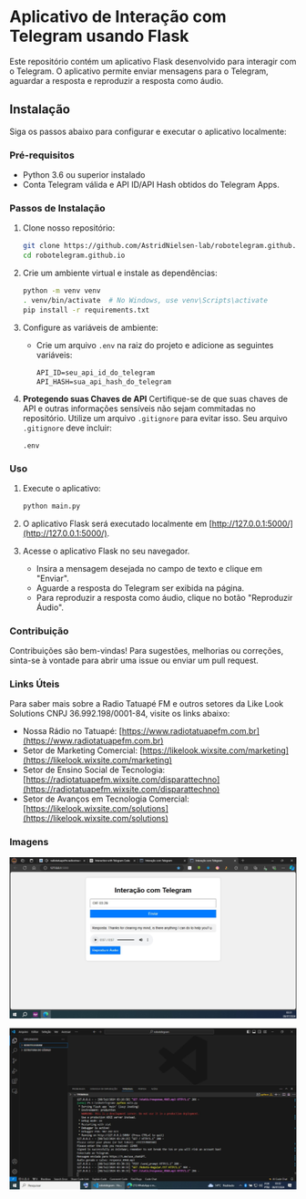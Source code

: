 # Aplicativo de Interação com Telegram usando Flask

Este repositório contém um aplicativo Flask desenvolvido para interagir com o Telegram. O aplicativo permite enviar mensagens para o Telegram, aguardar a resposta e reproduzir a resposta como áudio.

## Instalação

Siga os passos abaixo para configurar e executar o aplicativo localmente:

### Pré-requisitos

- Python 3.6 ou superior instalado
- Conta Telegram válida e API ID/API Hash obtidos do Telegram Apps.

### Passos de Instalação

1. Clone nosso repositório:
   ```bash
   git clone https://github.com/AstridNielsen-lab/robotelegram.github.io
   cd robotelegram.github.io
   ```

2. Crie um ambiente virtual e instale as dependências:
   ```bash
   python -m venv venv
   . venv/bin/activate  # No Windows, use venv\Scripts\activate
   pip install -r requirements.txt
   ```

3. Configure as variáveis de ambiente:
   - Crie um arquivo `.env` na raiz do projeto e adicione as seguintes variáveis:
     ```plaintext
     API_ID=seu_api_id_do_telegram
     API_HASH=sua_api_hash_do_telegram
     ```

4. **Protegendo suas Chaves de API**
   Certifique-se de que suas chaves de API e outras informações sensíveis não sejam commitadas no repositório. Utilize um arquivo `.gitignore` para evitar isso. Seu arquivo `.gitignore` deve incluir:
   ```plaintext
   .env
   ```

### Uso

1. Execute o aplicativo:
   ```bash
   python main.py
   ```

2. O aplicativo Flask será executado localmente em [http://127.0.0.1:5000/](http://127.0.0.1:5000/).

3. Acesse o aplicativo Flask no seu navegador.
   - Insira a mensagem desejada no campo de texto e clique em "Enviar".
   - Aguarde a resposta do Telegram ser exibida na página.
   - Para reproduzir a resposta como áudio, clique no botão "Reproduzir Áudio".

### Contribuição

Contribuições são bem-vindas! Para sugestões, melhorias ou correções, sinta-se à vontade para abrir uma issue ou enviar um pull request.

### Links Úteis

Para saber mais sobre a Radio Tatuapé FM e outros setores da Like Look Solutions CNPJ 36.992.198/0001-84, visite os links abaixo:

- Nossa Rádio no Tatuapé: [https://www.radiotatuapefm.com.br](https://www.radiotatuapefm.com.br)
- Setor de Marketing Comercial: [https://likelook.wixsite.com/marketing](https://likelook.wixsite.com/marketing)
- Setor de Ensino Social de Tecnologia: [https://radiotatuapefm.wixsite.com/disparattechno](https://radiotatuapefm.wixsite.com/disparattechno)
- Setor de Avanços em Tecnologia Comercial: [https://likelook.wixsite.com/solutions](https://likelook.wixsite.com/solutions)

### Imagens

![Tela](https://raw.githubusercontent.com/AstridNielsen-lab/robotelegram.github.io/main/Tela.jpeg)

![Código](https://raw.githubusercontent.com/AstridNielsen-lab/robotelegram.github.io/main/code.jpeg)
